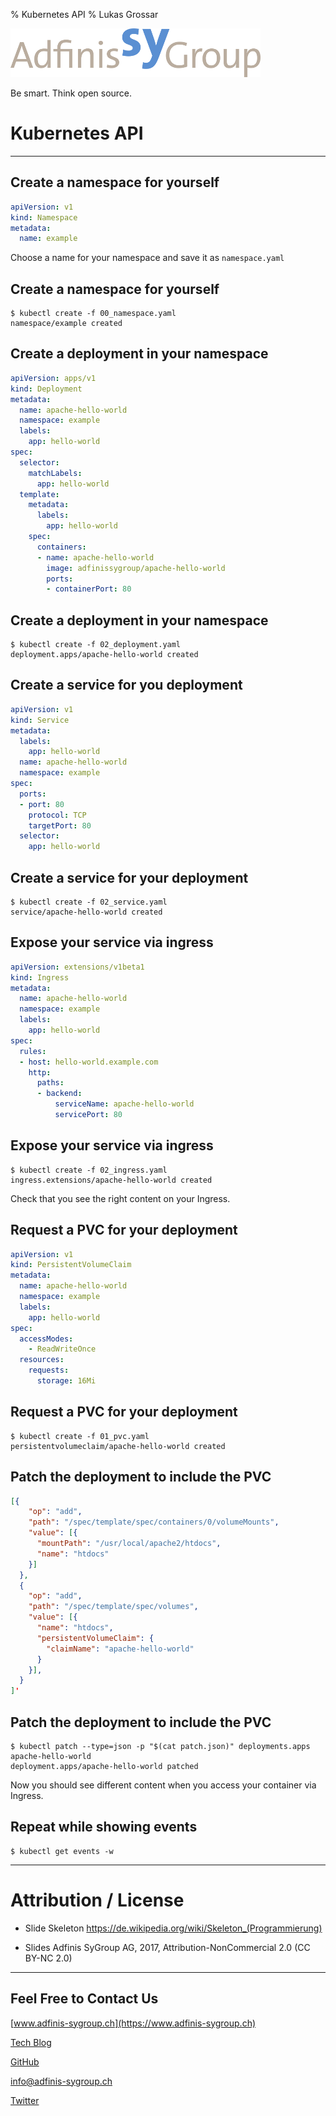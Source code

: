 % Kubernetes API
% Lukas Grossar

![](static/adfinis_sygroup_logo.png)

Be smart. Think open source.

# Kubernetes API

---

## Create a namespace for yourself

```yaml
apiVersion: v1
kind: Namespace
metadata:
  name: example
```

Choose a name for your namespace and save it as `namespace.yaml`

## Create a namespace for yourself

```shell
$ kubectl create -f 00_namespace.yaml
namespace/example created
```

## Create a deployment in your namespace

```yaml
apiVersion: apps/v1
kind: Deployment
metadata:
  name: apache-hello-world
  namespace: example
  labels:
    app: hello-world
spec:
  selector:
    matchLabels:
      app: hello-world
  template:
    metadata:
      labels:
        app: hello-world
    spec:
      containers:
      - name: apache-hello-world
        image: adfinissygroup/apache-hello-world
        ports:
        - containerPort: 80
```

## Create a deployment in your namespace

```shell
$ kubectl create -f 02_deployment.yaml
deployment.apps/apache-hello-world created
```

## Create a service for you deployment

```yaml
apiVersion: v1
kind: Service
metadata:
  labels:
    app: hello-world
  name: apache-hello-world
  namespace: example
spec:
  ports:
  - port: 80
    protocol: TCP
    targetPort: 80
  selector:
    app: hello-world
```

## Create a service for your deployment

```shell
$ kubectl create -f 02_service.yaml
service/apache-hello-world created
```

## Expose your service via ingress

```yaml
apiVersion: extensions/v1beta1
kind: Ingress
metadata:
  name: apache-hello-world
  namespace: example
  labels:
    app: hello-world
spec:
  rules:
  - host: hello-world.example.com
    http:
      paths:
      - backend:
          serviceName: apache-hello-world
          servicePort: 80
```

## Expose your service via ingress

```shell
$ kubectl create -f 02_ingress.yaml
ingress.extensions/apache-hello-world created
```

Check that you see the right content on your Ingress.

## Request a PVC for your deployment

```yaml
apiVersion: v1
kind: PersistentVolumeClaim
metadata:
  name: apache-hello-world
  namespace: example
  labels:
    app: hello-world
spec:
  accessModes:
    - ReadWriteOnce
  resources:
    requests:
      storage: 16Mi
```

## Request a PVC for your deployment

```shell
$ kubectl create -f 01_pvc.yaml
persistentvolumeclaim/apache-hello-world created
```

## Patch the deployment to include the PVC

```json
[{
    "op": "add",
    "path": "/spec/template/spec/containers/0/volumeMounts",
    "value": [{
      "mountPath": "/usr/local/apache2/htdocs",
      "name": "htdocs"
    }]
  },
  {
    "op": "add",
    "path": "/spec/template/spec/volumes",
    "value": [{
      "name": "htdocs",
      "persistentVolumeClaim": {
        "claimName": "apache-hello-world"
      }
    }],
  }
]'
```

## Patch the deployment to include the PVC

```shell
$ kubectl patch --type=json -p "$(cat patch.json)" deployments.apps apache-hello-world
deployment.apps/apache-hello-world patched
```

Now you should see different content when you access your container via Ingress.

## Repeat while showing events

```shell
$ kubectl get events -w
```

---

# Attribution / License

* Slide Skeleton https://de.wikipedia.org/wiki/Skeleton_(Programmierung)

* Slides
Adfinis SyGroup AG, 2017, Attribution-NonCommercial 2.0
(CC BY-NC 2.0)

---

## Feel Free to Contact Us

[www.adfinis-sygroup.ch](https://www.adfinis-sygroup.ch)

[Tech Blog](https://www.adfinis-sygroup.ch/blog)

[GitHub](https://github.com/adfinis-sygroup)

<info@adfinis-sygroup.ch>

[Twitter](https://twitter.com/adfinissygroup)

[RFC 1123]: https://tools.ietf.org/html/rfc1123 "RFC 1123"
